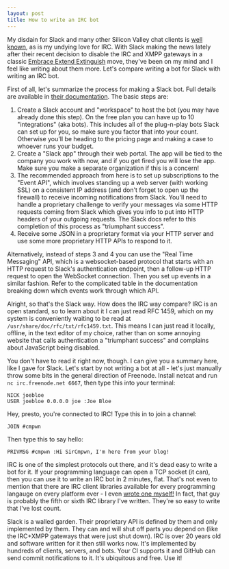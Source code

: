 ```yaml
---
layout: post
title: How to write an IRC bot
---
```


My disdain for Slack and many other Silicon Valley chat clients is [well
known](/2015/11/01/Please-stop-using-slack.html), as is my undying love for IRC.
With Slack making the news lately after their recent decision to disable the IRC
and XMPP gateways in a classic [Embrace Extend
Extinguish](https://en.wikipedia.org/wiki/Embrace%2C_extend%2C_and_extinguish)
move, they've been on my mind and I feel like writing about them more. Let's
compare writing a bot for Slack with writing an IRC bot.

First of all, let's summarize the process for making a Slack bot. Full details
are available in [their documentation](https://api.slack.com/slack-apps). The
basic steps are:

1. Create a Slack account and "workspace" to host the bot (you may have already
   done this step). On the free plan you can have up to 10 "integrations" (aka
   bots). This includes all of the plug-n-play bots Slack can set up for you, so
   make sure you factor that into your count. Otherwise you'll be heading to the
   pricing page and making a case to whoever runs your budget.
2. Create a "Slack app" through their web portal. The app will be tied to the
   company you work with now, and if you get fired you will lose the app. Make
   sure you make a separate organization if this is a concern!
3. The recommended approach from here is to set up subscriptions to the "Event
   API", which involves standing up a web server (with working SSL) on a
   consistent IP address (and don't forget to open up the firewall) to receive
   incoming notifications from Slack. You'll need to handle a proprietary
   challenge to verify your messages via some HTTP requests coming from Slack
   which gives you info to put into HTTP headers of your outgoing requests. The
   Slack docs refer to this completion of this process as "triumphant success".
4. Receive some JSON in a proprietary format via your HTTP server and use some
   more proprietary HTTP APIs to respond to it.

Alternatively, instead of steps 3 and 4 you can use the "Real Time Messaging"
API, which is a websocket-based protocol that starts with an HTTP request to
Slack's authentication endpoint, then a follow-up HTTP request to open the
WebSocket connection. Then you set up events in a similar fashion. Refer to the
complicated table in the documentation breaking down which events work through
which API.

Alright, so that's the Slack way. How does the IRC way compare? IRC is an open
standard, so to learn about it I can just read RFC 1459, which on my system is
conveniently waiting to be read at `/usr/share/doc/rfc/txt/rfc1459.txt`. This
means I can just read it locally, offline, in the text editor of my choice,
rather than on some annoying website that calls authentication a "triumphant
success" and complains about JavaScript being disabled.

You don't have to read it right now, though. I can give you a summary here, like
I gave for Slack. Let's start by not writing a bot at all - let's just manually
throw some bits in the general direction of Freenode. Install netcat and run
`nc irc.freenode.net 6667`, then type this into your terminal:

```
NICK joebloe
USER joebloe 0.0.0.0 joe :Joe Bloe
```

Hey, presto, you're connected to IRC! Type this in to join a channel:

```
JOIN #cmpwn
```

Then type this to say hello:

```
PRIVMSG #cmpwn :Hi SirCmpwn, I'm here from your blog!
```

IRC is one of the simplest protocols out there, and it's dead easy to write a
bot for it. If your programming language can open a TCP socket (it can), then
you can use it to write an IRC bot in 2 minutes, flat. That's not even to
mention that there are IRC client libraries available for every programming
langauge on every platform ever - I even [wrote one
myself!](https://github.com/SirCmpwn/ChatSharp) In fact, that guy is probably
the fifth or sixth IRC library I've written. They're so easy to write that I've
lost count.

Slack is a walled garden. Their proprietary API is defined by them and only
implemented by them. They can and will shut off parts you depend on (like the
IRC+XMPP gateways that were just shut down). IRC is over 20 years old and
software written for it then still works now. It's implemented by hundreds of
clients, servers, and bots. Your CI supports it and GitHub can send commit
notifications to it. It's ubiquitous and free. Use it!
